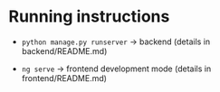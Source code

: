 # Running instructions
- `python manage.py runserver` -> backend (details in backend/README.md)

- `ng serve` -> frontend development mode (details in frontend/README.md)